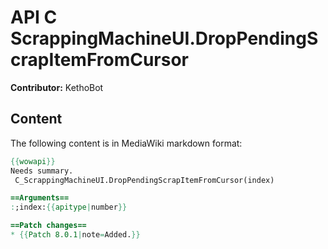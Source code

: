 # API C ScrappingMachineUI.DropPendingScrapItemFromCursor

**Contributor:** KethoBot

## Content

The following content is in MediaWiki markdown format:

```mediawiki
{{wowapi}}
Needs summary.
 C_ScrappingMachineUI.DropPendingScrapItemFromCursor(index)

==Arguments==
:;index:{{apitype|number}}

==Patch changes==
* {{Patch 8.0.1|note=Added.}}
```